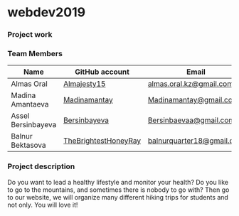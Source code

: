 # webdev2019
### Project work

### Team Members
| Name | GitHub account | Email |
| --- | --- | --- |
| Almas Oral| [Almajesty15](https://github.com/Almajesty15) | almas.oral.kz@gmail.com|
| Madina Amantaeva| [Madinamantay](https://github.com/madinamantay) | Madinamantay@gmail.com |
| Assel Bersinbayeva| [Bersinbayeva](https://github.com/Bersinbayeva) | Bersinbaevaa@gmail.com |
| Balnur Bektasova | [TheBrightestHoneyRay](https://github.com/TheBrightestHoneyRay) | balnurquarter18@gmail.com |


### Project description
Do you want to lead a healthy lifestyle and monitor your health? Do you like to go to the mountains, and sometimes there is nobody to go with? Then go to our website, we will organize many different hiking trips for students and not only. You will love it!
